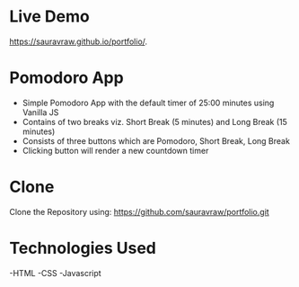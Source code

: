 
# Live Demo

https://sauravraw.github.io/portfolio/.

# Pomodoro App

- Simple Pomodoro App with the default timer of 25:00 minutes using Vanilla JS
- Contains of two breaks viz. Short Break (5 minutes) and Long Break (15 minutes)
- Consists of three buttons which are Pomodoro, Short Break, Long Break
- Clicking button will render a new countdown timer

# Clone

Clone the Repository using: https://github.com/sauravraw/portfolio.git

# Technologies Used

-HTML
-CSS
-Javascript
